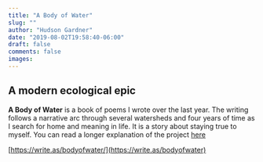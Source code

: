```yaml
---
title: "A Body of Water"
slug: ""
author: "Hudson Gardner"
date: "2019-08-02T19:58:40-06:00"
draft: false
comments: false
images:
---
```


## A modern ecological epic

**A Body of Water** is a book of poems I wrote over the last year. The writing follows a narrative arc through several watersheds and four years of time as I search for home and meaning in life. It is a story about staying true to myself. You can read a longer explanation of the project [here](https://grassjournal.co/a-body-of-water/)

[https://write.as/bodyofwater/](https://write.as/bodyofwater)
